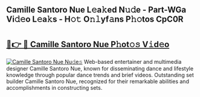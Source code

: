 ## Camille Santoro Nue L𝚎a𝚔ed N𝚞𝚍e - Part-WGa Vi𝚍𝚎o L𝚎a𝚔s - H𝚘𝚝 O𝚗𝚕yf𝚊ns P𝚑𝚘tos CpC0R

# <h2><a href="http://kfeh386.oniu.top/?m=Camille+Santoro+Nue">🔗👉 🔴 Camille Santoro Nue P𝚑ot𝚘𝚜 V𝚒d𝚎o</a></h2>

[![Camille Santoro Nue Nu𝚍e𝚜](https://i.imgur.com/0qMVB7G.gif)](http://kfeh386.oniu.top/?m=Camille+Santoro+Nue)
Web-based entertainer and multimedia designer Camille Santoro Nue, known for disseminating dance and lifestyle knowledge through popular dance trends and brief videos. Outstanding set builder Camille Santoro Nue, recognized for their remarkable abilities and accomplishments in constructing sets.  
